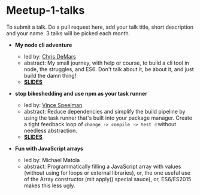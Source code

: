 # Meetup-1-talks

To submit a talk. Do a pull request here, add your talk title, short description and your name. 3 talks will be picked each month.

- __My node cli adventure__
  - led by: [Chris DeMars](http://chrisdemars.com)
  - abstract: My small journey, with help or course, to build a cli tool in node, the struggles, and ES6. Don't talk about it, be about it, and just build the damn thing!
  - [**SLIDES**](https://speakerdeck.com/chrisdemars/my-node-cli-adventure)

- __stop bikeshedding and use npm as your task runner__
  - led by: [Vince Speelman](http://vinspee.me)
  - abstract: Reduce dependencies and simplify the build pipeline by using the task runner that's built into your package manager. Create a tight feedback loop of `change -> compile -> test 𝄇` without needless abstraction.
  - [**SLIDES**](miscreant-market.surge.sh)

- __Fun with JavaScript arrays__
  - led by: Michael Matola
  - abstract: Programmatically filling a JavaScript array with values (without using for loops or external libraries), or, the one useful use of the Array constructor (mit apply() special sauce), or, ES6/ES2015 makes this less ugly.
